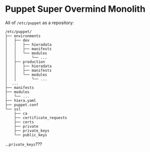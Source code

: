 <!SLIDE>
# Puppet Super Overmind Monolith
All of `/etc/puppet` as a repository:

    /etc/puppet/
    ├── environments
    │   ├── dev
    │   │   ├── hieradata
    │   │   ├── manifests
    │   │   └── modules
    │   │       └── ...
    │   ├── production
    │   │   ├── hieradata
    │   │   ├── manifests
    │   │   └── modules
    │   │       └── ...
    │  ...
    ├── manifests
    ├── modules
    │   └── ...
    ├── hiera.yaml
    ├── puppet.conf
    └── ssl
        ├── ca
        ├── certificate_requests
        ├── certs
        ├── private
        ├── private_keys
        └── public_keys

...`private_keys`???

